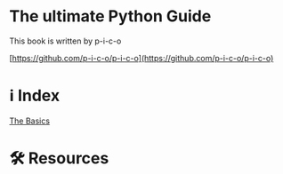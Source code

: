 # The ultimate Python Guide

This book is written by p-i-c-o

[https://github.com/p-i-c-o/p-i-c-o](https://github.com/p-i-c-o/p-i-c-o)

# ℹ️ Index

[The Basics](The%20ultimate%20Python%20Guide%20d271fdeb24384707add1d0c0fdf197e8/The%20Basics%20f90e1521060e4f4da6383c736ae2e894.md)

# 🛠️ Resources